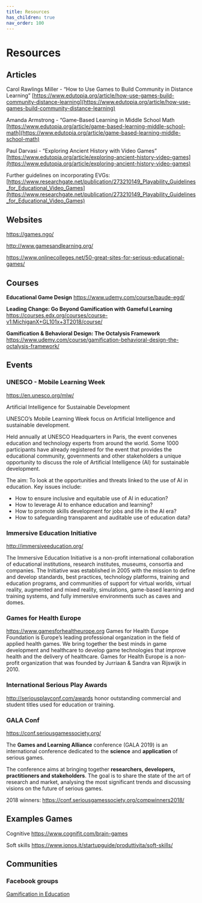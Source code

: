 ```yaml
---
title: Resources 
has_children: true
nav_order: 100
---
```

# Resources

## Articles

Carol Rawlings Miller - “How to Use Games to Build Community in Distance Learning” [https://www.edutopia.org/article/how-use-games-build-community-distance-learning](https://www.edutopia.org/article/how-use-games-build-community-distance-learning)

Amanda Armstrong - “Game-Based Learning in Middle School Math [https://www.edutopia.org/article/game-based-learning-middle-school-math](https://www.edutopia.org/article/game-based-learning-middle-school-math)

Paul Darvasi - “Exploring Ancient History with Video Games” [https://www.edutopia.org/article/exploring-ancient-history-video-games](https://www.edutopia.org/article/exploring-ancient-history-video-games)

Further guidelines on incorporating EVGs: [https://www.researchgate.net/publication/273210149_Playability_Guidelines_for_Educational_Video_Games](https://www.researchgate.net/publication/273210149_Playability_Guidelines_for_Educational_Video_Games)

## Websites

https://games.ngo/

http://www.gamesandlearning.org/

https://www.onlinecolleges.net/50-great-sites-for-serious-educational-games/

## Courses
**Educational Game Design**
https://www.udemy.com/course/baude-egd/

**Leading Change: Go Beyond Gamification with Gameful Learning**
<https://courses.edx.org/courses/course-v1:MichiganX+GL101x+3T2018/course/>

**Gamification & Behavioral Design: The Octalysis Framework** 
<https://www.udemy.com/course/gamification-behavioral-design-the-octalysis-framework/>

## Events

### UNESCO - Mobile Learning Week
<https://en.unesco.org/mlw/>

Artificial Intelligence for Sustainable Development

UNESCO’s Mobile Learning Week focus on Artificial Intelligence and sustainable development.

Held annually at UNESCO Headquarters in Paris, the event convenes education and technology experts from around the world. Some 1000 participants have already registered for the event that provides the educational community, governments and other stakeholders a unique opportunity to discuss the role of Artificial Intelligence (AI) for sustainable development.

The aim: To look at the opportunities and threats linked to the use of AI in education. Key issues include:

- How to ensure inclusive and equitable use of AI in education?
- How to leverage AI to enhance education and learning?
- How to promote skills development for jobs and life in the AI era?
- How to safeguarding transparent and auditable use of education data?

### Immersive Education Initiative
<http://immersiveeducation.org/>

The Immersive Education Initiative is a non-profit international collaboration of educational institutions, research institutes, museums, consortia and companies. The Initiative was established in 2005 with the mission to define and develop standards, best practices, technology platforms, training and education programs, and communities of support for virtual worlds, virtual reality, augmented and mixed reality, simulations, game-based learning and training systems, and fully immersive environments such as caves and domes. 

### Games for Health Europe
<https://www.gamesforhealtheurope.org>
Games for Health Europe Foundation is Europe’s leading professional organization in the field of applied health games. We bring together the best minds in game development and healthcare to develop game technologies that improve health and the delivery of healthcare. Games for Health Europe is a non-profit organization that was founded by Jurriaan & Sandra van Rijswijk in 2010.


### International Serious Play Awards
<http://seriousplayconf.com/awards>
honor outstanding commercial and student titles used for education or training. 

### GALA Conf
<https://conf.seriousgamessociety.org/>

The **Games and Learning Alliance** conference (GALA 2019) is an international conference dedicated to the **science** and **application** of serious games.

The conference aims at bringing together **researchers, developers, practitioners and stakeholders**. The goal is to share the state of the art of research and market, analysing the most significant trends and discussing visions on the future of serious games.

2018 winners: <https://conf.seriousgamessociety.org/compwinners2018/>


## Examples Games
Cognitive
https://www.cognifit.com/brain-games

Soft skills
https://www.ionos.it/startupguide/produttivita/soft-skills/

## Communities
### Facebook groups
[Gamification in Education](https://www.facebook.com/groups/466549617346987/)


